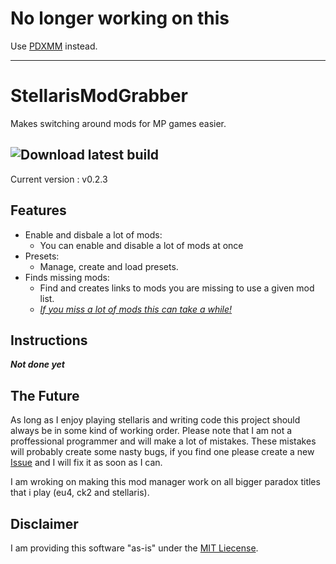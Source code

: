 # No longer working on this
Use  [PDXMM](https://github.com/GamingWolf/PDXMM) instead.




------





# StellarisModGrabber

Makes switching around mods for MP games easier.

## ![Download latest build](https://github.com/GamingWolf/StellarisModGrabber/releases)
Current version : v0.2.3

## Features
* Enable and disbale a lot of mods:
  * You can enable and disable a lot of mods at once
* Presets:
  * Manage, create and load presets.
* Finds missing mods:
  * Find and creates links to mods you are missing to use a given mod list.
  * [*If you miss a lot of mods this can take a while!*](https://i.imgur.com/BPDb3Nk.gif)

## Instructions

***Not done yet***

## The Future
As long as I enjoy playing stellaris and writing code this project should always be in some kind of working order.
Please note that I am not a proffessional programmer and will make a lot of mistakes. These mistakes will probably create some nasty bugs, if you find one please create a new [Issue](https://github.com/GamingWolf/StellarisModGrabber/issues) and I will fix it as soon as I can.

I am wroking on making this mod manager work on all bigger paradox titles that i play (eu4, ck2 and stellaris).

## Disclaimer

I am providing this software "as-is" under the [MIT Liecense](https://github.com/GamingWolf/StellarisModGrabber/blob/master/LICENSE).
